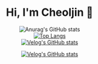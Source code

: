 <div align=center><h1>Hi, I'm Cheoljin 👋</h1></div> 

<div align=center>
  
![Anurag's GitHub stats](https://github-readme-stats.vercel.app/api?username=devpcjin&show_icons=true&theme=radical)  
[![Top Langs](https://github-readme-stats.vercel.app/api/top-langs/?username=devpcjin&layout=compact)](https://github.com/devpcjin)  
[![Velog's GitHub stats](https://velog-readme-stats.vercel.app/api/badge?name=pc_jin)](https://velog.io/@pc_jin) 

  
[![Velog's GitHub stats](https://velog-readme-stats.vercel.app/api/badge?name=pc_jin)](https://velog.io/@pc_jin) 
</div>

<!--
**devpcjin/devpcjin** is a ✨ _special_ ✨ repository because its `README.md` (this file) appears on your GitHub profile.

Here are some ideas to get you started:

- 🔭 I’m currently working on ...
- 🌱 I’m currently learning ...
- 👯 I’m looking to collaborate on ...
- 🤔 I’m looking for help with ...
- 💬 Ask me about ...
- 📫 How to reach me: ...
- 😄 Pronouns: ...
- ⚡ Fun fact: ...
-->
